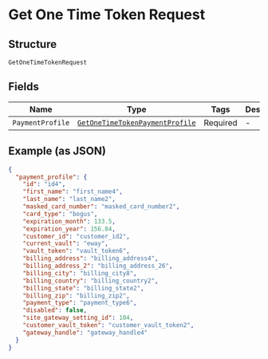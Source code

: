 
# Get One Time Token Request

## Structure

`GetOneTimeTokenRequest`

## Fields

| Name | Type | Tags | Description |
|  --- | --- | --- | --- |
| `PaymentProfile` | [`GetOneTimeTokenPaymentProfile`](../../doc/models/get-one-time-token-payment-profile.md) | Required | - |

## Example (as JSON)

```json
{
  "payment_profile": {
    "id": "id4",
    "first_name": "first_name4",
    "last_name": "last_name2",
    "masked_card_number": "masked_card_number2",
    "card_type": "bogus",
    "expiration_month": 133.5,
    "expiration_year": 156.84,
    "customer_id": "customer_id2",
    "current_vault": "eway",
    "vault_token": "vault_token6",
    "billing_address": "billing_address4",
    "billing_address_2": "billing_address_26",
    "billing_city": "billing_city8",
    "billing_country": "billing_country2",
    "billing_state": "billing_state2",
    "billing_zip": "billing_zip2",
    "payment_type": "payment_type6",
    "disabled": false,
    "site_gateway_setting_id": 104,
    "customer_vault_token": "customer_vault_token2",
    "gateway_handle": "gateway_handle4"
  }
}
```

